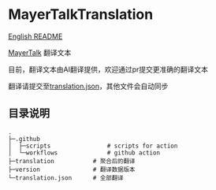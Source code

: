 # MayerTalkTranslation

[English README](README.EN.md)

[MayerTalk](https://github.com/MayerTalk/MayerTalk) 翻译文本

目前，翻译文本由AI翻译提供，欢迎通过pr提交更准确的翻译文本

翻译请提交至[translation.json](translation.json)，其他文件会自动同步

## 目录说明

```text
.
├─.github
│  ├─scripts                # scripts for action
│  └─workflows              # github action
├─translation           # 聚合后的翻译
├─version               # 翻译数据版本
└─translation.json      # 全部翻译
```